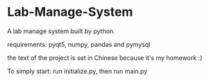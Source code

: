 # Lab-Manage-System
A lab manage system built by python.

requirements: pyqt5, numpy, pandas and pymysql


the text of the project is set in Chinese because it's my homework :)

To simply start:
run initialize.py, then run main.py
